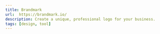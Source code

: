 ```yaml
---
title: Brandmark
url:  https://brandmark.io/
description: Create a unique, professional logo for your business.
tags: [design, tool]
---
```

